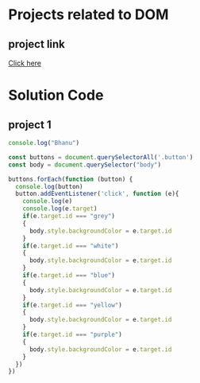 # Projects related to DOM

## project link
[Click here](https://stackblitz.com/edit/dom-project-chaiaurcode?file=index.html)

# Solution Code

## project 1
```javascript
console.log("Bhanu")

const buttons = document.querySelectorAll('.button')
const body = document.querySelector("body")

buttons.forEach(function (button) {
  console.log(button)
  button.addEventListener('click', function (e){
    console.log(e)
    console.log(e.target)
    if(e.target.id === "grey")
    {
      body.style.backgroundColor = e.target.id
    }
    if(e.target.id === "white")
    {
      body.style.backgroundColor = e.target.id
    }
    if(e.target.id === "blue")
    {
      body.style.backgroundColor = e.target.id
    }
    if(e.target.id === "yellow")
    {
      body.style.backgroundColor = e.target.id
    }
    if(e.target.id === "purple")
    {
      body.style.backgroundColor = e.target.id
    }
  })
})
```

